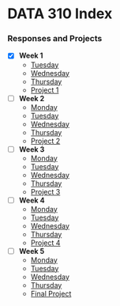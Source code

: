 # DATA 310 Index
### Responses and Projects
* [x] __Week 1__
  + [Tuesday](tuesday1.md)
  + [Wednesday](wednesday1.md)
  + [Thursday](https://eanelson01.github.io/DATA310/images/thurs1.html)
  + [Project 1](project1.md)
* [ ] __Week 2__
  + [Monday](monday2.md)
  + [Tuesday](tuesday2.md)
  + [Wednesday]()
  + [Thursday]()
  + [Project 2]()
* [ ] __Week 3__
  + [Monday]()
  + [Tuesday]()
  + [Wednesday]()
  + [Thursday]()
  + [Project 3]()
* [ ] __Week 4__
  + [Monday]()
  + [Tuesday]()
  + [Wednesday]()
  + [Thursday]()
  + [Project 4]()
* [ ] __Week 5__
  + [Monday]()
  + [Tuesday]()
  + [Wednesday]()
  + [Thursday]()
  + [Final Project]()

